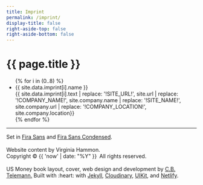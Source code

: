```yaml
---
title: Imprint
permalink: /imprint/
display-title: false
right-aside-top: false
right-aside-bottom: false
---
```

<h1 class="uk-h3">{{ page.title }}</h1>
<ul uk-accordion>
{% for i in (0..8) %}
<li>
<a class="uk-accordion-title">{{ site.data.imprint[i].name }}</a>
<div class="uk-accordion-content">
{{ site.data.imprint[i].text | replace: '!SITE_URL!', site.url | replace: '!COMPANY_NAME!', site.company.name | replace: '!SITE_NAME!', site.company.url | replace: '!COMPANY_LOCATION!', site.company.location}}
</div>
</li>
{% endfor %}
</ul>

<hr>
<p class="uk-text-center">
Set in <a href="https://fonts.google.com/specimen/Fira+Sans">Fira Sans</a> and <a href="https://fonts.google.com/specimen/Fira+Sans+Condensed">Fira Sans Condensed</a>.
<br><br>
Website content by Virginia Hammon.<br> Copyright © {{ 'now' | date: "%Y" }}&ensp;All rights reserved.<br><br>
US Money book layout, cover, web design and development by <a href="https://telemann.ink/">C.B. Telemann.</a> 
Built with :heart: with <a href="https://jekyllrb.com/">Jekyll</a>,
<a href="https://cloudinary.com/">Cloudinary</a>,  
<a href="https://getuikit.com/">UIKit</a>, and <a href="https://www.netlify.com/">Netlify</a>.
<p>
